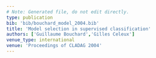 ```yaml
---
# Note: Generated file, do not edit directly.
type: publication
bib: 'bib/bouchard_model_2004.bib'
title: 'Model selection in supervised classification'
authors: ['Guillaume Bouchard','Gilles Celeux']
venue_type: international
venue: 'Proceedings of CLADAG 2004'
---
```

